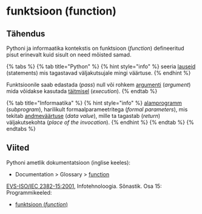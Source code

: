 # funktsioon \(function\)

## Tähendus

Pythoni ja informaatika kontekstis on funktsioon \(_function_\) defineeritud pisut erinevalt kuid sisult on need mõisted samad.

{% tabs %}
{% tab title="Python" %}
{% hint style="info" %}
seeria [lauseid](lause-statement.md) \(statements\) mis tagastavad väljakutsujale mingi väärtuse.
{% endhint %}

Funktsioonile saab edastada \(_pass_\) null või rohkem [argumenti](argument.md) \(_argument_\) mida võidakse kasutada [täitmisel](taeitmine-execution.md) \(_execution_\).
{% endtab %}

{% tab title="Informaatika" %}
{% hint style="info" %}
[alamprogramm](alamprogramm-subprogram.md) \(_subprogram_\), harilikult formaalparameetritega \(_formal parameters_\), mis tekitab [andmeväärtuse](andmevaeaertus-data-value.md) \(_data value_\), mille ta tagastab \(_return_\) väljakutsekohta \(_place of the invocation_\).
{% endhint %}
{% endtab %}
{% endtabs %}



## Viited

Pythoni ametlik dokumentatsioon \(inglise keeles\):

* Documentation &gt; Glossary &gt; [function](https://docs.python.org/3/glossary.html#term-function)

[EVS-ISO/IEC 2382-15:2001](https://www.evs.ee/et/evs-iso-iec-2382-15-2001), Infotehnoloogia. Sõnastik. Osa 15: Programmikeeled:

* [funktsioon \(_function_\)](http://www.eki.ee/dict/its/index.cgi?Q=D3626904-6C03-1014-88DC-FC5F0DBED45A&F=GUID&C01=1&C02=0&C10=1)

